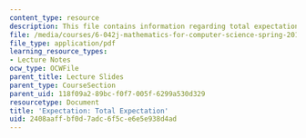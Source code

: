 ```yaml
---
content_type: resource
description: This file contains information regarding total expectation.
file: /media/courses/6-042j-mathematics-for-computer-science-spring-2015/2408aaffbf0d7adc6f5ce6e5e938d4ad_MIT6_042JS15_TotalExpectatn.pdf
file_type: application/pdf
learning_resource_types:
- Lecture Notes
ocw_type: OCWFile
parent_title: Lecture Slides
parent_type: CourseSection
parent_uid: 118f09a2-89bc-f0f7-005f-6299a530d329
resourcetype: Document
title: 'Expectation: Total Expectation'
uid: 2408aaff-bf0d-7adc-6f5c-e6e5e938d4ad
---
```

